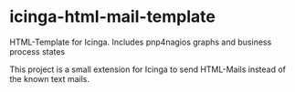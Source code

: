 icinga-html-mail-template
=========================

HTML-Template for Icinga. Includes pnp4nagios graphs and business process states

This project is a small extension for Icinga to send HTML-Mails instead of the known text mails. 
